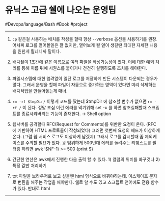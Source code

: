 # 유닉스 고급 쉘에 나오는 운영팁

#Devops/language/Bash #Book #project

---

1. `cp` 같은걸 사용하는 배치를 작성을 할때 항상 --verbose 옵션을 사용하기를 권장. 어차피 로그를 열어볼일은 잘 없지만, 열어보게 될 일이 생길땐 최대한 자세한 내용을 원한게 될테니까 말이다.

2. 배치쉘이 1초간에 같은 이름으로 여러 파일을 작성가능성이 있다. 이에 대한 예외 처리를 통해 이름 뒤에 시퀀스를 붙이거나 천천히 실행하도록 조치를 해야한다.

3. 파일시스템에 대한 염려없이 일단 로그를 저장하게 만든 시스템이 다운되는 경우가 많다.  그래서 운영을 할때 파일이 자동으로 증가하는 영역이 있다면 미리 삭제하는 배치작업을 만들어놓는게 매너.

4. `rm -rf $tmpDir/` 이렇게 코드를 짰는데 $tmpDir 에 참조할 변수가 없으면 `rm -rf /`		이 된다. 정말 조심 이런 에러를 막기위해 set -u 를 하면 참조실패할때 스크립트를 종료시켜버리는 기능이 존재한다.  → Shell option

5. 웹서버를 공격할때 RFC(Request for Comments)를 위반한 요청이 온다. (RFC에 기반하여 HTML 프로토콜이 작성되었다) 그러면 첫번째 요청의 헤드가 이상하게 온다. (그럼 웹 서비스 로그도 이상하게 남겠지) 그래서 로그를 감시할때 좀 예외케이스를 주의할 필요가 있다.  광 범위하게 500번대 에러를 돌려주는 리퀘스트를 필터링 하려면 awk ‘$NF-1) >= 500 {print $}

6. 간단한 연산은 awk에서 진행한 다음 출력 할 수 있다. 1) 컬럼의 위치를 바꾸것나 2) 특정 값만 처리하기 

7. txt 파일을 브라우저로 보고 싶을땐 html 형식으로 바꿔야하는데.  이스케이프 문자로 변환을 해주는 작업을 해야한다. 쉘로 할 수도 있고 스크립트 언어에도 전용 함수가 있다. 반대로 html 

---